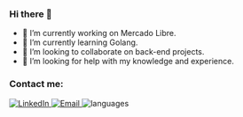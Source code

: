### Hi there 👋

- 🔭 I’m currently working on Mercado Libre.
- 🌱 I’m currently learning Golang.
- 👯 I’m looking to collaborate on back-end projects.
- 🤔 I’m looking for help with my knowledge and experience.

### Contact me:
 <a href="https://www.linkedin.com/in/danilosano/" target="_blank">
  <img src="https://img.shields.io/badge/-Linkedin-6610F2?style=for-the-badge&logo=Linkedin&logoColor=FFFFFF&" alt="LinkedIn">
 </a>

 <a href="mailto:daniloceccarelli14@gmail.com" target="_blank">
  <img src="https://img.shields.io/badge/-Email-6610F2?style=for-the-badge&logo=Gmail&logoColor=FFFFFF&" alt="Email">
 </a>

<!-- <img src="https://github-readme-stats.vercel.app/api?username=danilosano&theme=dark&show_icons=true&count_private=true&include_all_commits=true" alt="status" title="status"/>&nbsp;-->
<img src="https://github-readme-stats.vercel.app/api/top-langs/?username=danilosano&theme=dark&layout=compact&langs_count=8" alt="languages" title="languages"/>


